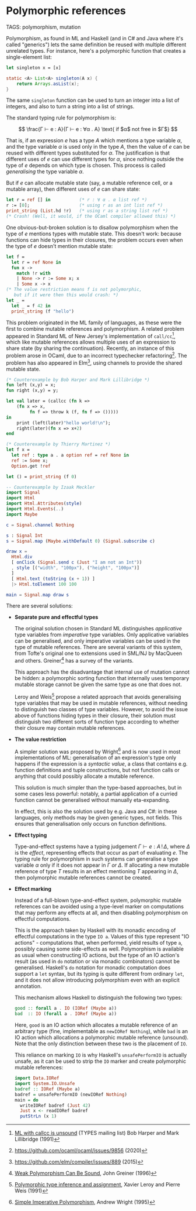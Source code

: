 # Polymorphic references

TAGS: polymorphism, mutation

Polymorphism, as found in ML and Haskell (and in C# and Java where
it's called "generics") lets the same definition be reused with
multiple different unrelated types. For instance, here's a polymorphic
function that creates a single-element list:
```ocaml
let singleton x = [x]
```
```java
static <A> List<A> singleton(A x) {
    return Arrays.asList(x);
}
```

The same `singleton` function can be used to turn an integer into a
list of integers, and also to turn a string into a list of strings.

The standard typing rule for polymorphism is:

$$
\frac{Γ ⊢ e : A}{Γ ⊢ e : ∀α . A} \text{ if $α$ not free in $Γ$}
$$

That is, if an expression $e$ has a type $A$ which mentions a type
variable $α$, and the type variable $α$ is used only in the type
$A$, then the value of $e$ can be reused with different types
substituted for <nobr>$α$.</nobr>
The justification is that different uses of $e$ can use different
types for $α$, since nothing outside the type of $e$ depends on which
type is chosen. This process is called _generalising_ the type variable $α$.

But if $e$ can allocate mutable state (say, a mutable reference cell,
or a mutable array), then different uses of $e$ can share state:
```ocaml
let r = ref [] in           (* r : ∀ α . α list ref *)
r := [0];                   (* using r as an int list ref *)
print_string (List.hd !r)   (* using r as a string list ref *)
(* Crash! (Well, it would, if the OCaml compiler allowed this) *)
```

One obvious-but-broken solution is to disallow polymorphism when the
type of $e$ mentions types with mutable state. This doesn't work:
because functions can hide types in their closures, the problem occurs
even when the type of $e$ doesn't mention mutable state:
```ocaml
let f =
  let r = ref None in
  fun x ->
    match !r with
    | None -> r := Some x; x
    | Some x -> x
(* The value restriction means f is not polymorphic,
   but if it were then this would crash: *)
let _ =
  let _ = f 42 in
  print_string (f "hello")
```

This problem originated in the ML family of languages, as these were
the first to combine mutable references and polymorphism. A related
problem appeared in Standard ML of New Jersey's implementation of
`call/cc`[^callcc], which like mutable references allows multiple uses of an
expression to share state (by sharing the continuation). Recently, an
instance of this problem arose in OCaml, due to an incorrect
typechecker refactoring[^ocaml411]. The problem has also appeared in
Elm[^elm], using channels to provide the shared mutable state.

```sml
(* Counterexample by Bob Harper and Mark Lillibridge *)
fun left (x,y) = x;
fun right (x,y) = y;

let val later = (callcc (fn k =>
	(fn x => x,
         fn f => throw k (f, fn f => ()))))
in
	print (left(later)"hello world!\n");
	right(later)(fn x => x+2)
end
```
```ocaml
(* Counterexample by Thierry Martinez *)
let f x =
  let ref : type a . a option ref = ref None in
  ref := Some x;
  Option.get !ref

let () = print_string (f 0)
```
```elm
-- Counterexample by Izaak Meckler
import Signal
import Html
import Html.Attributes(style)
import Html.Events(..)
import Maybe

c = Signal.channel Nothing

s : Signal Int
s = Signal.map (Maybe.withDefault 0) (Signal.subscribe c)

draw x =
  Html.div
  [ onClick (Signal.send c (Just "I am not an Int"))
  , style [("width", "100px"), ("height", "100px")]
  ]
  [ Html.text (toString (x + 1)) ]
  |> Html.toElement 100 100

main = Signal.map draw s
```


There are several solutions:

  - **Separate pure and effectful types**

    The original solution chosen in Standard ML distinguishes
    *applicative* type variables from *imperative* type variables.
    Only applicative variables can be generalised, and only imperative
    variables can be used in the type of mutable references. There are
    several variants of this system, from Tofte's original one to
    extensions used in SML/NJ by MacQueen and
    others. Greiner[^greiner] has a survey of the variants.

    This approach has the disadvantage that internal use of mutation
    cannot be hidden: a polymorphic sorting function that internally
    uses temporary mutable storage cannot be given the same type as
    one that does not.

    Leroy and Weis[^leroy] propose a related approach that avoids
    generalising type variables that may be used in mutable
    references, without needing to distinguish two classes of type
    variables.  However, to avoid the issue above of functions hiding
    types in their closure, their solution must distinguish two
    different sorts of function type according to whether their
    closure may contain mutable references.

  - **The value restriction**

    A simpler solution was proposed by Wright[^wright] and is now used
    in most implementations of ML: generalisation of an expression's
    type only happens if the expression is a *syntactic value*, a
    class that contains e.g. function definitions and tuple
    constructions, but not function calls or anything that could
    possibly allocate a mutable reference.

    This solution is much simpler than the type-based approaches, but
    in some cases less powerful: notably, a partial application of a
    curried function cannot be generalised without manually eta-expanding.

    In effect, this is also the solution used by e.g. Java and C#: in these
    languages, only methods may be given generic types, not
    fields. This ensures that generalisation only occurs on function
    definitions.

  - **Effect typing**

    Type-and-effect systems have a typing judgement $Γ ⊢ e : A\, !\,
    Δ$, where $Δ$ is the *effect*, representing effects that occur as
    part of evaluating $e$. The typing rule for polymorphism in such
    systems can generalise a type variable $α$ only if it does not
    appear in $Γ$ *or* $Δ$. If allocating a new mutable reference of
    type $T$ results in an effect mentioning $T$ appearing in $Δ$,
    then polymorphic mutable references cannot be created.

  - **Effect marking**

    Instead of a full-blown type-and-effect system, polymorphic
    mutable references can be avoided using a type-level marker on
    computations that may perform any effects at all, and then
    disabling polymorphism on effectful computations.

    This is the approach taken by Haskell with its monadic encoding of
    effectful computations in the type `IO a`. Values of this type
    represent "IO actions" - computations that, when performed, yield
    results of type `a`, possibly causing some side-effects as
    well. Polymorphism is available as usual when constructing IO
    actions, but the type of an IO action's result (as used in `do`
    notation or via monadic combinators) cannot be generalised.
    Haskell's `do` notation for monadic computation does support a
    `let` syntax, but its typing is quite different from ordinary
    `let`, and it does not allow introducing polymorphism even with an
    explicit annotation.

    This mechanism allows Haskell to distinguish the following two types:

    ```haskell
    good :: forall a . IO (IORef (Maybe a))
    bad  :: IO (forall a . IORef (Maybe a))
    ```

    Here, `good` is an IO action which allocates a mutable reference
    of an arbitrary type (fine, implementable as `newIORef Nothing`),
    while `bad` is an IO action which allocations a polymorphic
    mutable reference (unsound). Note that the only distinction
    between these two is the placement of `IO`.

    This reliance on marking `IO` is why Haskell's `unsafePerformIO`
    is actually unsafe, as it can be used to strip the `IO` marker and
    create polymorphic mutable references:
    ```haskell
    import Data.IORef
    import System.IO.Unsafe
    badref :: IORef (Maybe a)
    badref = unsafePerformIO (newIORef Nothing)
    main = do
      writeIORef badref (Just 42)
      Just x <- readIORef badref
      putStrLn (x 1)
    ```


[^callcc]: [ML with callcc is unsound](http://www.seas.upenn.edu/~sweirich/types/archive/1991/msg00034.html) (TYPES mailing list) Bob Harper and Mark Lillibridge (1991)

[^ocaml411]: <https://github.com/ocaml/ocaml/issues/9856> (2020)

[^elm]: <https://github.com/elm/compiler/issues/889> (2015)

[^greiner]: [Weak Polymorphism Can Be Sound](https://doi.org/10.1017/S0956796800001593), John Greiner (1996)

[^leroy]: [Polymorphic type inference and assignment](https://hal.inria.fr/hal-01499974/), Xavier Leroy and
Pierre Weis (1991)

[^wright]: [Simple Imperative Polymorphism](https://citeseerx.ist.psu.edu/viewdoc/summary?doi=10.1.1.37.5096&rank=1), Andrew Wright (1995)
